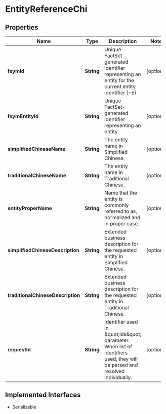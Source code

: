 

# EntityReferenceChi


## Properties

Name | Type | Description | Notes
------------ | ------------- | ------------- | -------------
**fsymId** | **String** | Unique FactSet-generated identifier representing an entity for the current entity identifier (-E) |  [optional]
**fsymEntityId** | **String** | Unique FactSet-generated identifier representing an entity |  [optional]
**simplifiedChineseName** | **String** | The entity name in Simplified Chinese. |  [optional]
**traditionalChineseName** | **String** | The entity name in Traditional Chinese. |  [optional]
**entityProperName** | **String** | Name that the entity is commonly referred to as, normalized and in proper case. |  [optional]
**simplifiedChineseDescription** | **String** | Extended business description for the requested entity in Simplified Chinese. |  [optional]
**traditionalChineseDescription** | **String** | Extended business description for the requested entity in Traditional Chinese. |  [optional]
**requestId** | **String** | Identifier used in \&quot;ids\&quot; parameter. When list of identifiers used, they will be parsed and resolved individually. |  [optional]


## Implemented Interfaces

* Serializable


